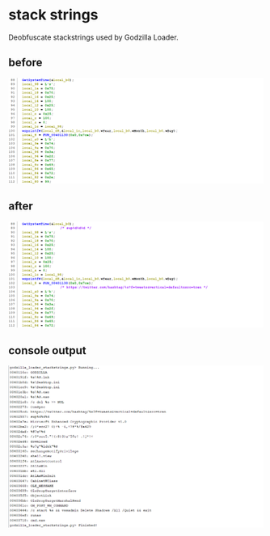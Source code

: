 # stack strings

Deobfuscate stackstrings used by Godzilla Loader.

## before

![stackstrings_execute_before](./img/stackstrings_execute_before.png)

## after

![stackstrings_execute_after](./img/stackstrings_execute_after.png)

## console output

![stackstrings_console_result](./img/stackstrings_console_result.png)